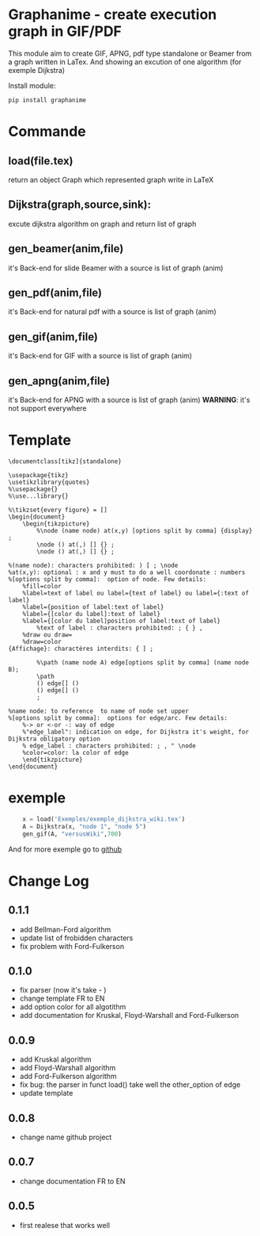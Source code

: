 

# Graphanime - create execution graph in GIF/PDF


This module aim to create GIF, APNG, pdf type standalone or Beamer from a graph 
written in LaTex. And showing an excution of one algorithm (for exemple Dijkstra)

Install module:
```
pip install graphanime
```

# Commande
## load(file.tex)
return an object Graph which represented graph write in LaTeX

## Dijkstra(graph,source,sink):
excute dijkstra algorithm on graph and return list of graph

## gen_beamer(anim,file)
it's Back-end for slide Beamer with a source is list of graph (anim)

## gen_pdf(anim,file)
it's Back-end for natural pdf with a source is list of graph (anim)

## gen_gif(anim,file)
it's Back-end for GIF with a source is list of graph (anim)

## gen_apng(anim,file)
it's Back-end for APNG with a source is list of graph (anim)
**WARNING**: it's not support everywhere 


# Template

```
\documentclass[tikz]{standalone}

\usepackage{tikz}
\usetikzlibrary{quotes}
%\usepackage{}
%\use...library{}

%\tikzset{every figure} = []
\begin{document}
	\begin{tikzpicture} 
		%\node (name node) at(x,y) [options split by comma] {display} ;
		\node () at(,) [] {} ;
		\node () at(,) [] {} ;
		
%(name node): characters prohibited: ) [ ; \node
%at(x,y): optional : x and y must to do a well coordonate : numbers 
%[options split by comma]:  option of node. Few details: 			 
	%fill=color
	%label=text of label ou label={text of label} ou label={:text of label}
	%label={position of label:text of label}
	%label={[color du label]:text of label}
	%label={[color du label]position of label:text of label}
		%text of label : characters prohibited: ; { } ,
	%draw ou draw=
	%draw=color
{Affichage}: charactères interdits: { ] ; 
	
		%\path (name node A) edge[options split by comma] (name node B);
		\path 
		() edge[] ()
		() edge[] ()
		;

%name node: to reference  to name of node set upper
%[options split by comma]:  options for edge/arc. Few details:
	%-> or <-or -: way of edge
	%"edge_label": indication on edge, for Dijkstra it's weight, for Dijkstra obligatory option 
	% edge_label : characters prohibited: ; , " \node
	%color=color: la color of edge
	\end{tikzpicture}
\end{document}

```

# exemple

```py
    x = load('Exemples/exemple_dijkstra_wiki.tex')
    A = Dijkstra(x, "node 1", "node 5")
    gen_gif(A, "versusWiki",700)
```
And for more exemple go to [github](https://github.com/Sosso8305/LaTeX-to-GIF-Python)



# Change Log 

## 0.1.1
- add Bellman-Ford algorithm
- update list of frobidden characters 
- fix problem with Ford-Fulkerson

## 0.1.0
- fix parser (now it's take - )
- change template FR to EN
- add option color for all algotithm 
- add documentation for Kruskal, Floyd-Warshall and Ford-Fulkerson

## 0.0.9
- add Kruskal algorithm
- add Floyd-Warshall algorithm
- add Ford-Fulkerson algorithm
- fix bug: the parser in funct load() take well the other_option of edge
- update template  
## 0.0.8
- change name github project 

## 0.0.7
- change documentation FR to EN

## 0.0.5
- first realese that works well